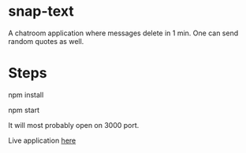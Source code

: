 # snap-text
A chatroom application where messages delete in 1 min. One can send random quotes as well. 

# Steps

npm install

npm start

It will most probably open on 3000 port.

Live application [here](https://snap-text.herokuapp.com/)
